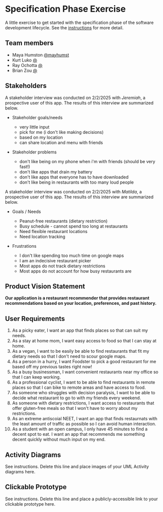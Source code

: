 
# Specification Phase Exercise

A little exercise to get started with the specification phase of the software development lifecycle. See the [instructions](instructions.md) for more detail.

## Team members

- Maya Humston [@mayhumst](https://github.com/mayhumst)
- Kurt Luko [@](https://github.com/)
- Ray Ochotta [@](https://github.com/SnowyOchole)
- Brian Zou [@](https://github.com/brianzou03)

## Stakeholders

A stakeholder interview was conducted on 2/2/2025 with *Jeremiah*, a prospective user of this app. The results of this interview are summarized below. 

- Stakeholder goals/needs

    - very little input
    - pick for me (i don't like making decisions)
    - based on my location
    - can share location and menu with friends

- Stakeholder problems

    - don't like being on my phone when i'm with friends (should be very fast!)
    - don't like apps that drain my battery
    - don't like apps that everyone has to have downloaded
    - don't like being in restaurants with too many loud people

A stakeholder interview was conducted on 2/2/2025 with *Matilda*, a prospective user of this app. The results of this interview are summarized below. 

- Goals / Needs

    - Peanut-free restaurants (dietary restriction)
    - Busy schedule - cannot spend too long at restaurants
    - Need flexible restaurant locations
    - Need location tracking

- Frustrations

    - I don't like spending too much time on google maps
    - I am an indecisive restaurant picker
    - Most apps do not track dietary restrictions
    - Most apps do not account for how busy restaurants are


## Product Vision Statement

**Our application is a restaurant recommender that provides restaurant recommendations based on your location, preferences, and past history.**

## User Requirements

1. As a picky eater, I want an app that finds places so that can suit my needs.
2. As a stay at home mom, I want easy access to food so that I can stay at home.
3. As a vegan, I want to be easily be able to find restaurants that fit my dietary needs so that I don't need to scour google maps.
4. As a person in a hurry, I want Foodster to pick a good restaurant for me based off my previous tastes right now! 
5. As a busy businessman, I want convenient restaurants near my office so that I can keep working.
6. As a professional cyclist, I want to be able to find restaurants in remote places so that I can bike to remote areas and have access to food.
7. As someone who struggles with decision paralysis, I want to be able to decide what restaurant to go to with my friends every weekend.
8. As someone with dietary restrictions, I want access to restaurants that offer gluten-free meals so that I won't have to worry about my restrictions.
9. As an extreme antiscoial NEET, I want an app that finds restaurnats with the least amount of traffic as possible so I can avoid human interaction.
10. As a student with an open campus, I only have 45 minutes to find a decent spot to eat. I want an app that recommends me something decent quickly without much input on my end.

## Activity Diagrams

See instructions. Delete this line and place images of your UML Activity diagrams here.

## Clickable Prototype

See instructions. Delete this line and place a publicly-accessible link to your clickable prototype here.

